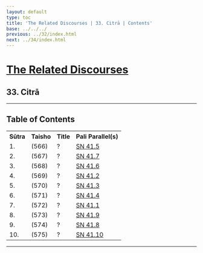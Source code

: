 ```yaml
---
layout: default
type: toc
title: 'The Related Discourses | 33. Citrā | Contents'
base: ../../../
previous: ../32/index.html
next: ../34/index.html
---
```


<h1><a href="../index.html">The Related Discourses</a></h1>
<h2>33. Citrā</h2>

<hr/>

<h2>Table of Contents</h2>

<table class="ma-toc">
  <th>Sūtra</th>
  <th>Taisho</th>
  <th>Title</th>
  <th>Pali Parallel(s)</th>
  <tr>
    <td>1.</td>
    <td>(566)</td>
    <td><a href="SA33_1.html"></a>?</td>
    <td><a href="https://suttacentral.net/sn41.5" target="_blank">SN 41.5</a></td>
  </tr>
  <tr>
    <td>2.</td>
    <td>(567)</td>
    <td><a href="SA33_2.html"></a>?</td>
    <td><a href="https://suttacentral.net/sn41.7" target="_blank">SN 41.7</a></td>
  </tr>
  <tr>
    <td>3.</td>
    <td>(568)</td>
    <td><a href="SA33_3.html"></a>?</td>
    <td><a href="https://suttacentral.net/sn41.6" target="_blank">SN 41.6</a></td>
  </tr>
  <tr>
    <td>4.</td>
    <td>(569)</td>
    <td><a href="SA33_4.html"></a>?</td>
    <td><a href="https://suttacentral.net/sn41.2" target="_blank">SN 41.2</a></td>
  </tr>
  <tr>
    <td>5.</td>
    <td>(570)</td>
    <td><a href="SA33_5.html"></a>?</td>
    <td><a href="https://suttacentral.net/sn41.3" target="_blank">SN 41.3</a></td>
  </tr>
  <tr>
    <td>6.</td>
    <td>(571)</td>
    <td><a href="SA33_6.html"></a>?</td>
    <td><a href="https://suttacentral.net/sn41.4" target="_blank">SN 41.4</a></td>
  </tr>
  <tr>
    <td>7.</td>
    <td>(572)</td>
    <td><a href="SA33_7.html"></a>?</td>
    <td><a href="https://suttacentral.net/sn41.1" target="_blank">SN 41.1</a></td>
  </tr>
  <tr>
    <td>8.</td>
    <td>(573)</td>
    <td><a href="SA33_8.html"></a>?</td>
    <td><a href="https://suttacentral.net/sn41.9" target="_blank">SN 41.9</a></td>
  </tr>
  <tr>
    <td>9.</td>
    <td>(574)</td>
    <td><a href="SA33_9.html"></a>?</td>
    <td><a href="https://suttacentral.net/sn41.8" target="_blank">SN 41.8</a></td>
  </tr>
  <tr>
    <td>10.</td>
    <td>(575)</td>
    <td><a href="SA33_10.html"></a>?</td>
    <td><a href="https://suttacentral.net/sn41.10" target="_blank">SN 41.10</a></td>
  </tr>
</table>

<hr/>